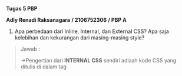 **Tugas 5 PBP**

**Adly Renadi Raksanagara**
**/ 2106752306**
**/ PBP A**

1. Apa perbedaan dari Inline, Internal, dan External CSS? Apa saja kelebihan dan kekurangan dari masing-masing style?
> Jawab : 
> 
>->Pengertian dari **INTERNAL CSS** sendiri adlaah kode CSS yang ditulis di dalam tag <style> dan kode HTML dituliskan di bagian atas (header) file HTML. Internal CSS dapat digunakan untuk membuat tampilan pada satu halaman website dan tidak digunakan pada halaman website yang lain. 
> 
>Internal CSS juga memiliki kelebihan yaitu tidak perlu mengupload beberapa file karena HTML dan CSS nya berada dalam satu file, Selain itu juga Class dan ID bisa digunakan oleh internal stylesheet dan juga perubahan pada internal CSS hanya berlaku pada satu halaman saja. Namun internal CSS juga memiliki kekurangan yaitu ketidak efisienan apabila ingin menggunakan CSS yang sama dalam beberapa file.

  
  
>->sedangkan EXTERNAL CSS adalah kode CSS yang ditulis terpisah dengan kode HTML yang dimana ditulis dalam sebuah file yang b erekstensi .css. File external CSS juga biasannya diletakkan setelah bagian <head> pada halaman.
>
> External CSS juga memiliki kelebihan yaitu ukuran file HTML akan menjadi lebih kecil dan struktur dari kode HTML jauh lebih rapih. Selain itu juga loading website akan menjadi lebih cepat dan file CSS dapat digunakan dalam beberapa halaman website sekaligus.
>
> Namun External CSS memiliki kekurangan yaitu, halaman akan menjadi berantakan ketika file CSS gagal dipanggil oleh file HTML.
 
  
> -> Yang terakhir ada INLINE CSS yang  dimana ia adalah kode CSS yang ditulis langsung pada atribut elemen HTML. Setiapelemen HTML memiliki atribut style dan disitulah inline CSS ditulis. Inline CSS memiliki kelebihan yaitu, Sanmgat membantu ketika ingin menguji dan melihat perubahan pada satu elemen, berguna untuk memperbaiki kode denghan cepat, dan Proses permintaan HTTP yang lebih kecil dan proses load website akan lebih cepat. Namun ia memiliki kekuranggan yaitu, Tidak efisien karena Inline style CSS hanya bisa diterapkan pada satu elemen HTML

  
2.Jelaskan tag HTML5 yang kamu ketahui.
  >Jawab:
  > `<button>` untuk membuat buttonn yang dapat di klik ; `<h1> s/d <h6>` Membuat judul atau heading ; `<hr>` Memisahkan konten (biasanya ditampilkan garis pembatas) ;  `<p>` membuat paragraf ; `<strong>` Membuat teks penting ; `<img>` Elemen untuk mendefinisikan gambar ; dll
  
3. Jelaskan tipe-tipe CSS selector yang kamu ketahui!
  > Jawab : 
  >1. Selektor Tag : misal ada elemen `<p>` ; `P{ color : red; }`
  >2. Selektor Class : misal ada class home ; `.home{ color: red; \n background : white;}`
  >3. Selektor ID : menggunakan kode pagar `#` ; `#header{color : red \n background : blue;}`
  >4. Selektor Atribut : selektor yang memilik elemen berdasarkan atribut ; `input[type=text]{background : none; /n color : blue}` 
  >5. Selektor Universal : elektor yang digunakan untuk menyeleksi semua elemen pada jangkaua (scope) tertentu. ; `* { border: 1px solid grey;}` 
  >6. Selektor pseudo : yang terdiri dari dua macam, yaiotu pseudo class dan pseudo element ; `selektor:psudo-class {/* isi*/} seperti a:hover {color: green;}` & pseudo element `p span {color: magenta;}`
  
4. Jelaskan bagaimana cara kamu mengimplementasikan checklist di atas
  >jawab :
  > membuat styling dan juga menbuat halamman menjadi responseive dengan menambhakan `<meta name="viewport" content="width=device-width, initial-scale=1.0">` dan juga memanfaatkan media query
  

